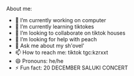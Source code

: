 About me:
- 🔭 I’m currently working on computer
- 🌱 I’m currently learning tiktokes
- 👯 I’m looking to collaborate on tiktok houses
- 🤔 I’m looking for help with peach
- 💬 Ask me about my sh'ovel'
- 📫 How to reach me: tiktok tgc:kzrxxt
- 😄 Pronouns: he/he
- ⚡ Fun fact: 20 DECEMBER SALUKI CONCERT
